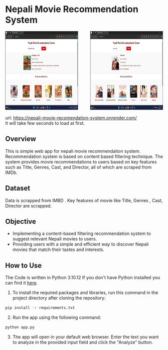 # Nepali Movie Recommendation System

<p float="left">
  <img src="static/dem1.png" width="46%"  height="250" />
  &nbsp;&nbsp;&nbsp;&nbsp;&nbsp;&nbsp;&nbsp;&nbsp;
  <img src="static/dem2.png" width="46%"  height="250" />
</p>

url: https://nepali-movie-recomendation-system.onrender.com/ <br>
It will take few seconds to load at first.

## Overview
This is simple web app for nepali movie recommendaiton system. Recommendation system is based on content based filtering technique. 
The system provides movie recommendations to users based on key features such as Title, Genres, Cast, and Director, all of which are scraped from IMDb.

## Dataset
Data is scrapped from IMBD . Key features of movie like Title, Genres , Cast, Director are scrapped. 

## Objective
<ul style="list-style-type: disc;">
  <li>Implementing a content-based filtering recommendation system to suggest relevant Nepali movies to users.</li>
  <li>Providing users with a simple and efficient way to discover Nepali movies that match their tastes and interests.</li>
</ul>


## How to Use
The Code is written in Python  3.10.12  If you don't have Python installed you can find it [here](https://www.python.org/downloads/).
1. To install the required packages and libraries, run this command in the project directory after cloning the repository:
  ```bash
pip install -r requirements.txt
  ```
2. Run the app using the following command:
 ```bash
 python app.py
   ```
3. The app will open in your default web browser. Enter the text you want to analyze in the provided input field and click the "Analyze" button.


